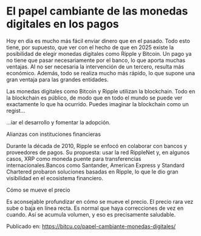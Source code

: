 # El papel cambiante de las monedas digitales en los pagos

Hoy en día es mucho más fácil enviar dinero que en el pasado. Todo esto tiene, por supuesto, que ver con el hecho de que en 2025 existe la posibilidad de elegir monedas digitales como Ripple y Bitcoin. Un pago ya no tiene que pasar necesariamente por el banco, lo que aporta muchas ventajas. Al no ser necesaria la intervención de un tercero, resulta más económico. Además, todo se realiza mucho más rápido, lo que supone una gran ventaja para las grandes entidades.



Las monedas digitales como Bitcoin y Ripple utilizan la blockchain. Todo en la blockchain es público, de modo que en todo el mundo se puede ver exactamente lo que ha ocurrido. Puedes imaginar la blockchain como un regist...

...iar el desarrollo y fomentar la adopción.



Alianzas con instituciones financieras



Durante la década de 2010, Ripple se enfocó en colaborar con bancos y proveedores de pagos. Su propuesta: usar la red RippleNet y, en algunos casos, XRP como moneda puente para transferencias internacionales.Bancos como Santander, American Express y Standard Chartered probaron soluciones basadas en Ripple, lo que le dio gran visibilidad en el ecosistema financiero.



Cómo se mueve el precio



Es aconsejable profundizar en cómo se mueve el precio. El precio rara vez sube o baja en línea recta. Es normal que haya correcciones de vez en cuando. Así se acumula volumen, y eso es precisamente saludable.

Publicado en: https://bitcu.co/papel-cambiante-monedas-digitales/
